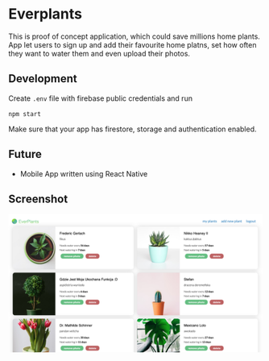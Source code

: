 # Everplants

This is proof of concept application, which could save millions home plants. App let users to sign up and add their favourite home platns, set how often they want to water them and even upload their photos.

## Development
Create `.env` file with firebase public credentials and run
```
npm start
```
Make sure that your app has firestore, storage and authentication enabled.

## Future
- Mobile App written using React Native

## Screenshot
![](https://raw.githubusercontent.com/rrudol/everplants-poc/master/screenshot.png)
